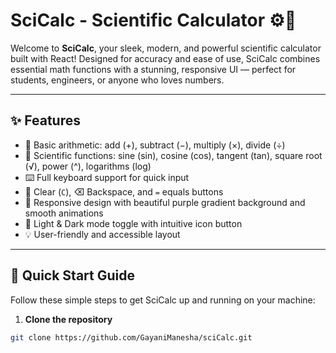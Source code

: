 # SciCalc - Scientific Calculator ⚙️🔬

Welcome to **SciCalc**, your sleek, modern, and powerful scientific calculator built with React! Designed for accuracy and ease of use, SciCalc combines essential math functions with a stunning, responsive UI — perfect for students, engineers, or anyone who loves numbers.

---

## ✨ Features

- 🧮 Basic arithmetic: add (+), subtract (−), multiply (×), divide (÷)  
- 🔭 Scientific functions: sine (sin), cosine (cos), tangent (tan), square root (√), power (^), logarithms (log)  
- ⌨️ Full keyboard support for quick input  
- 🧹 Clear (`C`), ⌫ Backspace, and `=` equals buttons  
- 🎨 Responsive design with beautiful purple gradient background and smooth animations  
- 🌙 Light & Dark mode toggle with intuitive icon button  
- 💡 User-friendly and accessible layout  

---

## 🚀 Quick Start Guide

Follow these simple steps to get SciCalc up and running on your machine:

1. **Clone the repository**

```bash
git clone https://github.com/GayaniManesha/sciCalc.git

